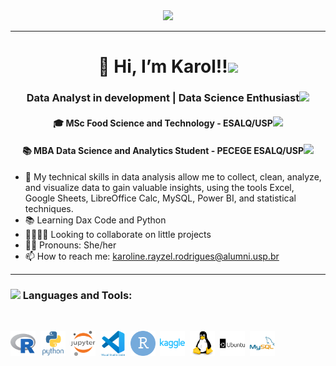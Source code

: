 <div id="header" align="center">
  <img src="https://media.giphy.com/media/xCJ6CBmBLIm7DZ3jL7/giphy.gif" width="200"/>
 </div>

---

<h1 align="center">👋 Hi, I’m Karol!!<img src="https://github.com/souvikguria98/souvikguria98/blob/master/Hi.gif" width="30"> </h1>

<h3 align="center">Data Analyst in development | Data Science Enthusiast<img src="https://github.com/souvikguria98/souvikguria98/blob/master/Hi.gif" width="15"> </h3>

<h4 align="center">🎓 MSc Food Science and Technology - ESALQ/USP<img src="https://github.com/souvikguria98/souvikguria98/blob/master/Hi.gif" width="15"> </h4>

<h4 align="center">📚 MBA Data Science and Analytics Student - PECEGE ESALQ/USP<img src="https://github.com/souvikguria98/souvikguria98/blob/master/Hi.gif" width="15"> </h4>

- 🔭 My technical skills in data analysis allow me to collect, clean, analyze, and visualize data to gain valuable insights, using the tools Excel, Google Sheets, LibreOffice Calc, MySQL, Power BI, and statistical techniques.
- 📚 Learning Dax Code and Python
- 🤜🏻🤛🏻 Looking to collaborate on little projects
- 👩🏻 Pronouns: She/her
- 📫 How to reach me: karoline.rayzel.rodrigues@alumni.usp.br

---

### <img src="https://media2.giphy.com/media/QssGEmpkyEOhBCb7e1/giphy.gif?cid=ecf05e47a0n3gi1bfqntqmob8g9aid1oyj2wr3ds3mg700bl&rid=giphy.gif" width ="25"><b> Languages and Tools:</b>
<br>

<p align="center">

<div>
  <img src="https://github.com/devicons/devicon/blob/master/icons/r/r-original.svg" title="R" alt="R" width="40" height="40"/>&nbsp;
  <img src="https://github.com/devicons/devicon/blob/master/icons/python/python-original-wordmark.svg" title="Python" alt="Python" width="40" height="40"/>&nbsp;
  <img src="https://github.com/devicons/devicon/blob/master/icons/jupyter/jupyter-original-wordmark.svg" title="Jupyter" alt="Jupyter" width="40" height="40"/>&nbsp;
  <img src="https://github.com/devicons/devicon/blob/master/icons/vscode/vscode-original-wordmark.svg" title="VSCode" alt="VSCode" width="40" height="40"/>&nbsp;
  <img src="https://github.com/devicons/devicon/blob/master/icons/rstudio/rstudio-original.svg" title="RStudio" alt="RStudio" width="40" height="40"/>&nbsp;
  <img src="https://github.com/devicons/devicon/blob/master/icons/kaggle/kaggle-original-wordmark.svg" title="Kaggle" alt="Kaggle" width="40" height="40"/>&nbsp;
  <img src="https://github.com/devicons/devicon/blob/master/icons/linux/linux-original.svg" title="Linux" alt="Linux" width="40" height="40"/>&nbsp;
  <img src="https://github.com/devicons/devicon/blob/master/icons/ubuntu/ubuntu-plain-wordmark.svg" title="Ubuntu" alt="Ubuntu" width="40" height="40"/>&nbsp;
  <img src="https://github.com/devicons/devicon/blob/master/icons/mysql/mysql-original-wordmark.svg" title="MySQL" alt="MySQL" width="40" height="40"/>&nbsp;
</div>


<!---
karolrrcampos/karolrrcampos is a ✨ special ✨ repository because its `README.md` (this file) appears on your GitHub profile.
You can click the Preview link to take a look at your changes.
--->
